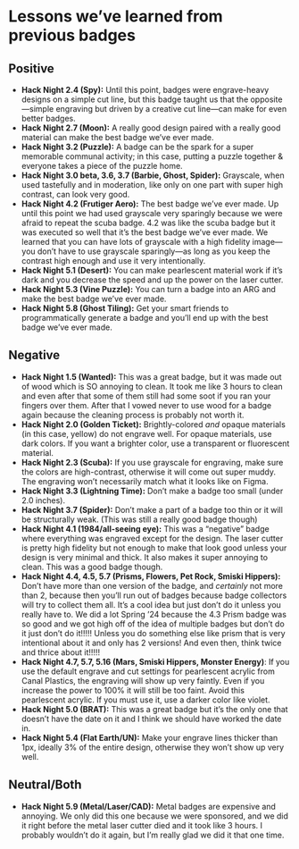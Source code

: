 # Lessons we’ve learned from previous badges

## Positive

* **Hack Night 2.4 (Spy):** Until this point, badges were engrave-heavy designs on a simple cut line, but this badge taught us that the opposite—simple engraving but driven by a creative cut line—can make for even better badges.
* **Hack Night 2.7 (Moon):** A really good design paired with a really good material can make the best badge we’ve ever made.
* **Hack Night 3.2 (Puzzle):** A badge can be the spark for a super memorable communal activity; in this case, putting a puzzle together & everyone takes a piece of the puzzle home.
* **Hack Night 3.0 beta, 3.6, 3.7 (Barbie, Ghost, Spider):** Grayscale, when used tastefully and in moderation, like only on one part with super high contrast, can look very good.
* **Hack Night 4.2 (Frutiger Aero):** The best badge we’ve ever made. Up until this point we had used grayscale very sparingly because we were afraid to repeat the scuba badge. 4.2 was like the scuba badge but it was executed so well that it’s the best badge we’ve ever made. We learned that you can have lots of grayscale with a high fidelity image—you don’t have to use grayscale sparingly—as long as you keep the contrast high enough and use it very intentionally.
* **Hack Night 5.1 (Desert):** You can make pearlescent material work if it’s dark and you decrease the speed and up the power on the laser cutter.
* **Hack Night 5.3 (Vine Puzzle):** You can turn a badge into an ARG and make the best badge we’ve ever made.
* **Hack Night 5.8 (Ghost Tiling):** Get your smart friends to programmatically generate a badge and you’ll end up with the best badge we’ve ever made.

## Negative

* **Hack Night 1.5 (Wanted):** This was a great badge, but it was made out of wood which is SO annoying to clean. It took me like 3 hours to clean and even after that some of them still had some soot if you ran your fingers over them. After that I vowed never to use wood for a badge again because the cleaning process is probably not worth it.
* **Hack Night 2.0 (Golden Ticket):** Brightly-colored _and_ opaque materials (in this case, yellow) do not engrave well. For opaque materials, use dark colors. If you want a brighter color, use a transparent or fluorescent material.
* **Hack Night 2.3 (Scuba):** If you use grayscale for engraving, make sure the colors are high-contrast, otherwise it will come out super muddy. The engraving won’t necessarily match what it looks like on Figma.
* **Hack Night 3.3 (Lightning Time):** Don’t make a badge too small (under 2.0 inches).
* **Hack Night 3.7 (Spider):** Don’t make a part of a badge too thin or it will be structurally weak. (This was still a really good badge though)
* **Hack Night 4.1 (1984/all-seeing eye):** This was a “negative” badge where everything was engraved except for the design. The laser cutter is pretty high fidelity but not enough to make that look good unless your design is very minimal and thick. It also makes it super annoying to clean. This was a good badge though.
* **Hack Night 4.4, 4.5, 5.7 (Prisms, Flowers, Pet Rock, Smiski Hippers):** Don’t have more than one version of the badge, and _certainly_ not more than 2, because then you’ll run out of badges because badge collectors will try to collect them all. It’s a cool idea but just don’t do it unless you really have to. We did a lot Spring ’24 because the 4.3 Prism badge was so good and we got high off of the idea of multiple badges but don’t do it just don’t do it!!!!! Unless you do something else like prism that is very intentional about it and only has 2 versions! And even then, think twice and thrice about it!!!!!
* **Hack Night 4.7, 5.7, 5.16 (Mars, Smiski Hippers, Monster Energy)**: If you use the default engrave and cut settings for pearlescent acrylic from Canal Plastics, the engraving will show up very faintly. Even if you increase the power to 100% it will still be too faint. Avoid this pearlescent acrylic. If you must use it, use a darker color like violet.
* **Hack Night 5.0 (BRAT):** This was a great badge but it’s the only one that doesn’t have the date on it and I think we should have worked the date in.
* **Hack Night 5.4 (Flat Earth/UN):** Make your engrave lines thicker than 1px, ideally 3% of the entire design, otherwise they won’t show up very well.

## Neutral/Both

* **Hack Night 5.9 (Metal/Laser/CAD):** Metal badges are expensive and annoying. We only did this one because we were sponsored, and we did it right before the metal laser cutter died and it took like 3 hours. I probably wouldn’t do it again, but I’m really glad we did it that one time.